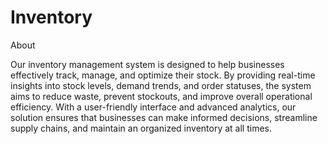# Inventory
About 


Our inventory management system is designed to help businesses effectively track, manage, and optimize their stock. By providing real-time insights into stock levels, demand trends, and order statuses, the system aims to reduce waste, prevent stockouts, and improve overall operational efficiency. With a user-friendly interface and advanced analytics, our solution ensures that businesses can make informed decisions, streamline supply chains, and maintain an organized inventory at all times.
